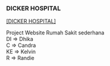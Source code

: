 ### DICKER HOSPITAL
<a href = "index.html">[DICKER HOSPITAL]</a>

Project Website Rumah Sakit sederhana</br>
DI => Dhika</br>
C => Candra</br>
KE => Kelvin</br>
R => Randie</br>
